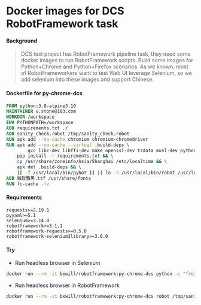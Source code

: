 # Docker images for DCS RobotFramework task

#### Background
> DCS test project has RobotFramework pipeline task, they need some docker images to run RobotFramework scripts. Build some images for Python+Chrome and Python+Firefox scenarios. As we known, most of RobotFrameworkers want to test Web UI leverage Selenium, so we add selenium into these images and support Chinese.

#### Dockerfile for py-chrome-dcs
```Dockerfile
FROM python:3.8-alpine3.10
MAINTAINER v.stone@163.com
WORKDIR /workspace
ENV PYTHONPATH=/workspace
ADD requirements.txt ./
ADD sanity_check.robot /tmp/sanity_check.robot
RUN apk add --no-cache chromium chromium-chromedriver
RUN apk add --no-cache --virtual .build-deps \
        gcc libc-dev libffi-dev make openssl-dev tzdata musl-dev python-dev postgresql-dev && \
    pip install -r requirements.txt && \
    cp /usr/share/zoneinfo/Asia/Shanghai /etc/localtime && \
    apk del .build-deps && \
    [[ -f /usr/local/bin/pybot ]] || ln -s /usr/local/bin/robot /usr/local/bin/pybot
ADD 微软雅黑.ttf /usr/share/fonts
RUN fc-cache -fv
```
#### Requirements
```text
requests>=2.19.1
pyyaml>=5.1
selenium>=3.14.0
robotframework>=3.1.1
robotframework-requests>=0.5.0
robotframework-selenium2library>=3.0.0
```

#### Try
- Run headless browser in Selenium
```bash
docker run --rm -it bxwill/robotframework:py-chrome-dcs python -c "from selenium import webdriver; opts=webdriver.ChromeOptions(); opts.add_argument('--headless'); opts.add_argument('--no-sandbox'); bs=webdriver.Chrome(options=opts); bs.get('http://bx.baoxian-sz.com'); print(bs.title)"
```
- Run headless browser in RobotFramework
```bash
docker run --rm -it bxwill/robotframework:py-chrome-dcs robot /tmp/sanity_check.robot
```